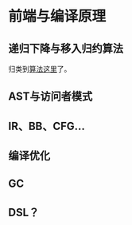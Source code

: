 # 前端与编译原理

## 递归下降与移入归约算法

归类到[算法这里](./DataStructure-Algorithm.md#Hd3f7a909e72cee12)了。

## AST与访问者模式

## IR、BB、CFG...

## 编译优化

## GC

## DSL？
